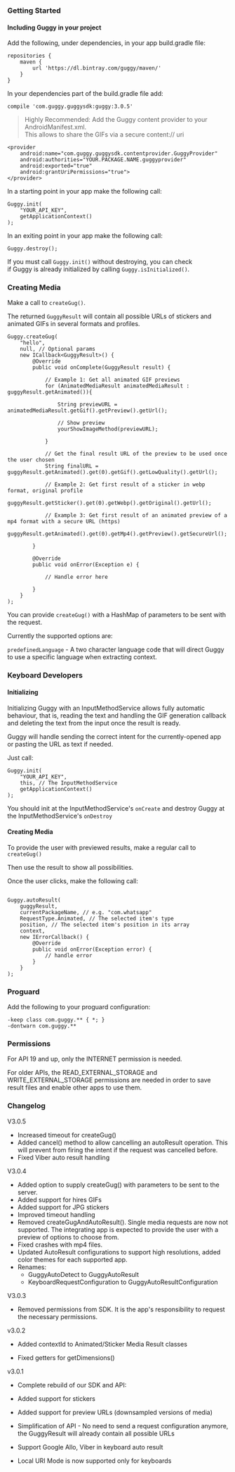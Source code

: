 ### Getting Started

#### Including Guggy in your project

Add the following, under dependencies, in your app build.gradle file:
````
repositories {
    maven {
        url 'https://dl.bintray.com/guggy/maven/'
    }
}
````

In your dependencies part of the build.gradle file add:

````
compile 'com.guggy.guggysdk:guggy:3.0.5'
````

> Highly Recommended: Add the Guggy content provider to your
AndroidManifest.xml.   
>This allows to share the GIFs via a secure content://
uri

````
<provider
    android:name="com.guggy.guggysdk.contentprovider.GuggyProvider"
    android:authorities="YOUR.PACKAGE.NAME.guggyprovider"
    android:exported="true"
    android:grantUriPermissions="true">
</provider>
````

In a starting point in your app make the following call:
````
Guggy.init(
    "YOUR_API_KEY",
    getApplicationContext()
);
````

In an exiting point in your app make the following call:

````
Guggy.destroy();
````

If you must call `Guggy.init()` without destroying, you can check  
if Guggy is already initialized by calling `Guggy.isInitialized()`.    

### Creating Media

Make a call to `createGug()`.

The returned `GuggyResult` will contain all possible URLs of stickers and animated GIFs in several formats and profiles.

````
Guggy.createGug(
    "hello",
    null, // Optional params
    new ICallback<GuggyResult>() {
        @Override
        public void onComplete(GuggyResult result) {

            // Example 1: Get all animated GIF previews
            for (AnimatedMediaResult animatedMediaResult : guggyResult.getAnimated()){

                String previewURL = animatedMediaResult.getGif().getPreview().getUrl();

                // Show preview
                yourShowImageMethod(previewURL);

            }

            // Get the final result URL of the preview to be used once the user chosen
            String finalURL = guggyResult.getAnimated().get(0).getGif().getLowQuality().getUrl();

            // Example 2: Get first result of a sticker in webp format, original profile
            guggyResult.getSticker().get(0).getWebp().getOriginal().getUrl();

            // Example 3: Get first result of an animated preview of a mp4 format with a secure URL (https)
            guggyResult.getAnimated().get(0).getMp4().getPreview().getSecureUrl();

        }

        @Override
        public void onError(Exception e) {

            // Handle error here

        }
    }
);

````

You can provide `createGug()` with a HashMap of parameters to be sent with the request.

Currently the supported options are:

`predefinedLanguage` - A two character language code that will direct Guggy to use a specific language when extracting context.

### Keyboard Developers

#### Initializing
Initializing Guggy with an InputMethodService allows fully automatic behaviour, that is,
reading the text and handling the GIF generation callback and deleting the text from the input once the result is ready.

Guggy will handle sending the correct intent for the currently-opened app or pasting the URL as text if needed.

Just call:

````
Guggy.init(
    "YOUR_API_KEY",
    this, // The InputMethodService
    getApplicationContext()
);
````

You should init at the InputMethodService's `onCreate` and destroy Guggy at the InputMethodService's `onDestroy`

#### Creating Media

To provide the user with previewed results, make a regular call to `createGug()`

Then use the result to show all possibilities.

Once the user clicks, make the following call:

````

Guggy.autoResult(
    guggyResult,
    currentPackageName, // e.g. "com.whatsapp"
    RequestType.Animated, // The selected item's type
    position, // The selected item's position in its array
    context,
    new IErrorCallback() {
        @Override
        public void onError(Exception error) {
            // handle error
        }
    }
);

````

### Proguard

Add the following to your proguard configuration:

    -keep class com.guggy.** { *; }
    -dontwarn com.guggy.**

### Permissions

For API 19 and up, only the INTERNET permission is needed.

For older APIs, the READ_EXTERNAL_STORAGE and WRITE_EXTERNAL_STORAGE permissions
are needed in order to save result files and enable other apps to use them.


### Changelog

V3.0.5

  * Increased timeout for createGug()
  * Added cancel() method to allow cancelling an autoResult operation. This will prevent from firing the intent if the request was cancelled before.
  * Fixed Viber auto result handling

V3.0.4

  * Added option to supply createGug() with parameters to be sent to the server.
  * Added support for hires GIFs
  * Added support for JPG stickers
  * Improved timeout handling
  * Removed createGugAndAutoResult(). Single media requests are now not supported. The integrating app is expected to provide the user with a preview of options to choose from.
  * Fixed crashes with mp4 files.
  * Updated AutoResult configurations to support high resolutions, added color themes for each supported app.
  * Renames:
    * GuggyAutoDetect to GuggyAutoResult
    * KeyboardRequestConfiguration to GuggyAutoResultConfiguration

V3.0.3

  * Removed permissions from SDK. It is the app's responsibility to request the necessary permissions.

v3.0.2

  * Added contextId to Animated/Sticker Media Result classes

  * Fixed getters for getDimensions()

v3.0.1

  * Complete rebuild of our SDK and API:

  * Added support for stickers

  * Added support for preview URLs (downsampled versions of media)

  * Simplification of API - No need to send a request configuration anymore, the GuggyResult will already contain all possible URLs

  * Support Google Allo, Viber in keyboard auto result

  * Local URI Mode is now supported only for keyboards
